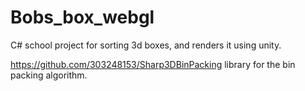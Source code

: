 # Bobs_box_webgl
  
 C# school project for sorting 3d boxes, and renders it using unity.
 
 https://github.com/303248153/Sharp3DBinPacking library for the bin packing algorithm.
